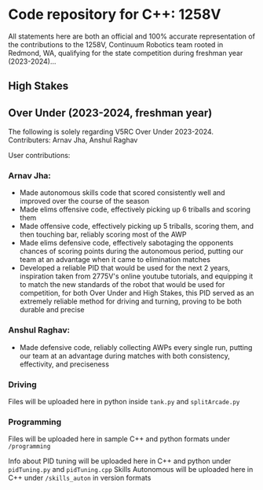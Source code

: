 # Code repository for C++: 1258V
All statements here are both an official and 100% accurate representation of the contributions to the 1258V, Continuum Robotics team rooted in Redmond, WA, qualifying for the state competition during freshman year (2023-2024)...

## High Stakes


## Over Under (2023-2024, freshman year)
The following is solely regarding V5RC Over Under 2023-2024. Contributers: Arnav Jha, Anshul Raghav

User contributions:

### Arnav Jha:
- Made autonomous skills code that scored consistently well and improved over the course of the season
- Made elims offensive code, effectively picking up 6 triballs and scoring them
- Made offensive code, effectively picking up 5 triballs, scoring them, and then touching bar, reliably scoring most of the AWP
- Made elims defensive code, effectively sabotaging the opponents chances of scoring points during the autonomous period, putting our team at an advantage when it came to elimination matches
- Developed a reliable PID that would be used for the next 2 years, inspiration taken from 2775V's online youtube tutorials, and equipping it to match the new standards of the robot that would be used for competition, for both Over Under and High Stakes, this PID served as an extremely reliable method for driving and turning, proving to be both durable and precise

### Anshul Raghav:
- Made defensive code, reliably collecting AWPs every single run, putting our team at an advantage during matches with both consistency, effectivity, and preciseness

### Driving
Files will be uploaded here in python inside `tank.py` and `splitArcade.py`

### Programming
Files will be uploaded here in sample C++ and python formats under `/programming`

Info about PID tuning will be uploaded here in C++ and python under `pidTuning.py` and `pidTuning.cpp`
Skills Autonomous will be uploaded here in C++ under `/skills_auton` in version formats



